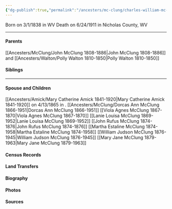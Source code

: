 ```yaml
---
{"dg-publish":true,"permalink":"/ancesters/mc-clung/charles-william-mc-clung-1838-1911/","tags":["Charles-William-McClung"]}
---
```


Born on  3/1/1838 in WV
Death on 6/24/1911 in Nicholas County, WV

---
#### Parents

[[Ancesters/McClung/John McClung 1808-1886\|John McClung 1808-1886]] and [[Ancesters/Walton/Polly Walton 1810-1850\|Polly Walton 1810-1850]]
#### Siblings
<!-- Link to sibling -->

---
#### Spouse and Children
[[Ancesters/Amick/Mary Catherine Amick 1841-1920\|Mary Catherine Amick 1841-1920]] on 4/13/1865 in <!-- link to place -->.
[[Ancesters/McClung/Dorcas Ann McClung 1866-1951\|Dorcas Ann McClung 1866-1951]]
[[Viola Agnes McClung 1867-1870\|Viola Agnes McClung 1867-1870]]
[[Lanie Louisa McClung 1869-1952\|Lanie Louisa McClung 1869-1952]]
[[John Rufus McClung 1874-1876\|John Rufus McClung 1874-1876]]
[[Martha Estaline McClung 1874-1958\|Martha Estaline McClung 1874-1958]]
[[William Judson McClung 1876-1945\|William Judson McClung 1876-1945]]
[[Mary Jane McClung 1879-1963\|Mary Jane McClung 1879-1963]]

#### Census Records

#### Land Transfers

#### Biography

#### Photos

#### Sources

